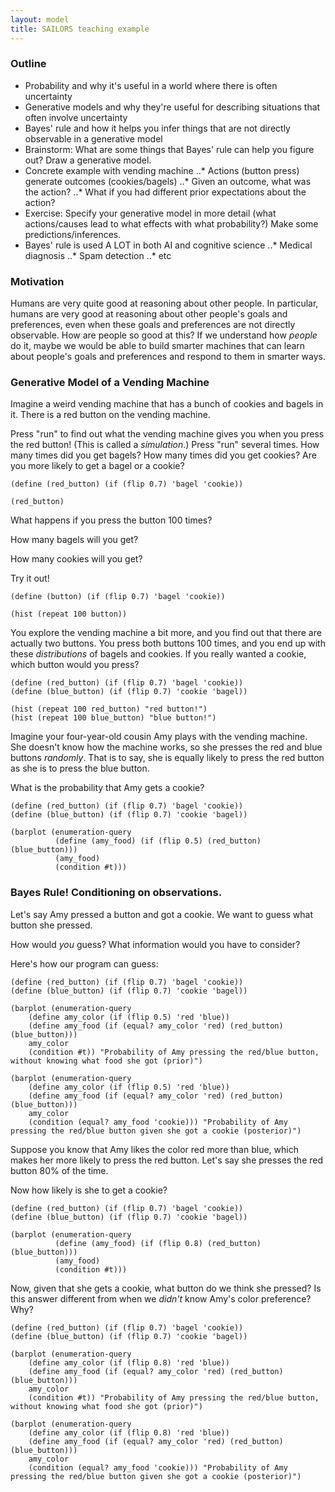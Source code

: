 ```yaml
---
layout: model
title: SAILORS teaching example
---
```

### Outline
- Probability and why it's useful in a world where there is often uncertainty
- Generative models and why they're useful for describing situations that often involve uncertainty
- Bayes' rule and how it helps you infer things that are not directly observable in a generative model
- Brainstorm: What are some things that Bayes' rule can help you figure out? Draw a generative model.
- Concrete example with vending machine
..* Actions (button press) generate outcomes (cookies/bagels)
..* Given an outcome, what was the action?
..* What if you had different prior expectations about the action?
- Exercise: Specify your generative model in more detail (what actions/causes lead to what effects with what probability?) Make some predictions/inferences.
- Bayes' rule is used A LOT in both AI and cognitive science
..* Medical diagnosis
..* Spam detection
..* etc

### Motivation

Humans are very quite good at reasoning about other people. In particular, humans are very good at reasoning about other people's goals and preferences, even when these goals and preferences are not directly observable. How are people so good at this? If we understand how *people* do it, maybe we would be able to build smarter machines that can learn about people's goals and preferences and respond to them in smarter ways.

### Generative Model of a Vending Machine

Imagine a weird vending machine that has a bunch of cookies and bagels in it. There is a red button on the vending machine.

Press "run" to find out what the vending machine gives you when you press the red button! (This is called a *simulation*.) Press "run" several times. How many times did you get bagels? How many times did you get cookies? Are you more likely to get a bagel or a cookie?

~~~
(define (red_button) (if (flip 0.7) 'bagel 'cookie))

(red_button)
~~~

What happens if you press the button 100 times?

How many bagels will you get?

How many cookies will you get?

Try it out!

~~~
(define (button) (if (flip 0.7) 'bagel 'cookie))

(hist (repeat 100 button))
~~~

You explore the vending machine a bit more, and you find out that there are actually two buttons. You press both buttons 100 times, and you end up with these *distributions* of bagels and cookies. If you really wanted a cookie, which button would you press?

~~~
(define (red_button) (if (flip 0.7) 'bagel 'cookie))
(define (blue_button) (if (flip 0.7) 'cookie 'bagel))

(hist (repeat 100 red_button) "red button!")
(hist (repeat 100 blue_button) "blue button!")
~~~

Imagine your four-year-old cousin Amy plays with the vending machine. She doesn't know how the machine works, so she presses the red and blue buttons *randomly*. That is to say, she is equally likely to press the red button as she is to press the blue button.

What is the probability that Amy gets a cookie?

~~~
(define (red_button) (if (flip 0.7) 'bagel 'cookie))
(define (blue_button) (if (flip 0.7) 'cookie 'bagel))

(barplot (enumeration-query
          (define (amy_food) (if (flip 0.5) (red_button) (blue_button)))
          (amy_food)
          (condition #t)))
~~~

### Bayes Rule! Conditioning on observations.

Let's say Amy pressed a button and got a cookie. We want to guess what button she pressed.

How would *you* guess? What information would you have to consider?

Here's how our program can guess:

~~~
(define (red_button) (if (flip 0.7) 'bagel 'cookie))
(define (blue_button) (if (flip 0.7) 'cookie 'bagel))

(barplot (enumeration-query
	(define amy_color (if (flip 0.5) 'red 'blue))
	(define amy_food (if (equal? amy_color 'red) (red_button) (blue_button)))
	amy_color
	(condition #t)) "Probability of Amy pressing the red/blue button, without knowing what food she got (prior)")

(barplot (enumeration-query
	(define amy_color (if (flip 0.5) 'red 'blue))
	(define amy_food (if (equal? amy_color 'red) (red_button) (blue_button)))
	amy_color
	(condition (equal? amy_food 'cookie))) "Probability of Amy pressing the red/blue button given she got a cookie (posterior)")
~~~

Suppose you know that Amy likes the color red more than blue, which makes her more likely to press the red button. Let's say she presses the red button 80% of the time.

Now how likely is she to get a cookie?

~~~
(define (red_button) (if (flip 0.7) 'bagel 'cookie))
(define (blue_button) (if (flip 0.7) 'cookie 'bagel))

(barplot (enumeration-query
          (define (amy_food) (if (flip 0.8) (red_button) (blue_button)))
          (amy_food)
          (condition #t)))
~~~

Now, given that she gets a cookie, what button do we think she pressed? Is this answer different from when we *didn't* know Amy's color preference? Why?

~~~
(define (red_button) (if (flip 0.7) 'bagel 'cookie))
(define (blue_button) (if (flip 0.7) 'cookie 'bagel))

(barplot (enumeration-query
	(define amy_color (if (flip 0.8) 'red 'blue))
	(define amy_food (if (equal? amy_color 'red) (red_button) (blue_button)))
	amy_color
	(condition #t)) "Probability of Amy pressing the red/blue button, without knowing what food she got (prior)")

(barplot (enumeration-query
	(define amy_color (if (flip 0.8) 'red 'blue))
	(define amy_food (if (equal? amy_color 'red) (red_button) (blue_button)))
	amy_color
	(condition (equal? amy_food 'cookie))) "Probability of Amy pressing the red/blue button given she got a cookie (posterior)")
~~~

<!-- ### Inferring people's goals

~~~
(define (red_button) (if (flip 0.7) 'bagel 'cookie))
(define (blue_button) (if (flip 0.7) 'cookie 'bagel))

(barplot (enumeration-query
	(define amy_color (if (flip 0.8) 'red 'blue))
	(define amy_food (if (equal? amy_color 'red) (red_button) (blue_button)))
	amy_color
	(condition #t)) "Prior")

(barplot (enumeration-query
	(define amy_color (if (flip 0.8) 'red 'blue))
	(define amy_food (if (equal? amy_color 'red) (red_button) (blue_button)))
	amy_color
	(condition (equal? amy_food 'cookie))) "Posterior")
~~~ -->
